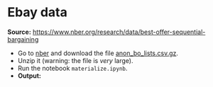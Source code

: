 # Ebay data

**Source:** https://www.nber.org/research/data/best-offer-sequential-bargaining

* Go to [nber](https://www.nber.org/research/data/best-offer-sequential-bargaining) and download the file [anon_bo_lists.csv.gz](http://data.nber.org/data/bargaining/anon_bo_lists.csv.gz).
* Unzip it (warning: the file is *very* large).
* Run the notebook `materialize.ipynb`.
* **Output:**
